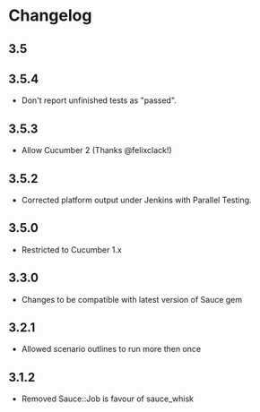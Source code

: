 Changelog
=========
3.5
-----
3.5.4
-----
* Don't report unfinished tests as "passed".

3.5.3
-----
* Allow Cucumber 2 (Thanks @felixclack!)

3.5.2
-----
* Corrected platform output under Jenkins with Parallel Testing.

3.5.0
-----
* Restricted to Cucumber 1.x

3.3.0
-----
* Changes to be compatible with latest version of Sauce gem

3.2.1
-----
* Allowed scenario outlines to run more then once

3.1.2
-----
* Removed Sauce::Job is favour of sauce\_whisk
